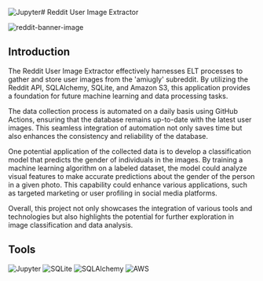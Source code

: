 ![Jupyter](https://github.com/user-attachments/assets/f8733152-4793-4a54-9598-d2b6bf1cd63f)# Reddit User Image Extractor

![reddit-banner-image](https://github.com/user-attachments/assets/33a3a7ff-51c4-41a1-9799-7bf8c7437aa3)

## Introduction

The Reddit User Image Extractor effectively harnesses ELT processes to gather and store user images from the 'amiugly' subreddit. By utilizing the Reddit API, SQLAlchemy, SQLite, and Amazon S3, this application provides a foundation for future machine learning and data processing tasks.

The data collection process is automated on a daily basis using GitHub Actions, ensuring that the database remains up-to-date with the latest user images. This seamless integration of automation not only saves time but also enhances the consistency and reliability of the database.

One potential application of the collected data is to develop a classification model that predicts the gender of individuals in the images. By training a machine learning algorithm on a labeled dataset, the model could analyze visual features to make accurate predictions about the gender of the person in a given photo. This capability could enhance various applications, such as targeted marketing or user profiling in social media platforms.

Overall, this project not only showcases the integration of various tools and technologies but also highlights the potential for further exploration in image classification and data analysis.

## Tools

![Jupyter](https://github.com/user-attachments/assets/a9dd9bf5-1498-4229-8df4-f6d97360a2ed)
![SQLite](https://github.com/user-attachments/assets/29a2dbdd-26d5-46d1-95dd-639738cbeadc)
![SQLAlchemy](https://github.com/user-attachments/assets/505b5fde-3343-4096-9b7d-fd9b1bc5f146)
![AWS](https://github.com/user-attachments/assets/fe8212df-d398-4073-8268-4fd6a7dea83e)
